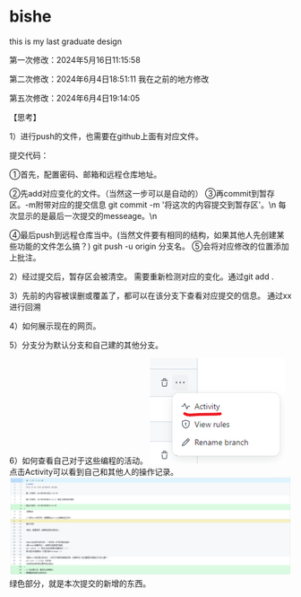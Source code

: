 # bishe
this is my last graduate design

第一次修改：2024年5月16日11:15:58

第二次修改：2024年6月4日18:51:11 我在之前的地方修改

第五次修改：2024年6月4日19:14:05

【思考】

1）进行push的文件，也需要在github上面有对应文件。

提交代码：

①首先，配置密码、邮箱和远程仓库地址。



②先add对应变化的文件。（当然这一步可以是自动的）
③再commit到暂存区。-m附带对应的提交信息
git commit -m '将这次的内容提交到暂存区'。\n
每次显示的是最后一次提交的messeage。\n

④最后push到远程仓库当中。(当然文件要有相同的结构，如果其他人先创建某些功能的文件怎么搞？)
git push -u origin 分支名。
⑤会将对应修改的位置添加上批注。

2）经过提交后，暂存区会被清空。
需要重新检测对应的变化。通过git add .

3）先前的内容被误删或覆盖了，都可以在该分支下查看对应提交的信息。
通过xx进行回溯

4）如何展示现在的网页。

5）分支分为默认分支和自己建的其他分支。

6）如何查看自己对于这些编程的活动。
![image-20240604191959880](README/image-20240604191959880.png)
点击Activity可以看到自己和其他人的操作记录。
![image-20240604192121488](README/image-20240604192121488.png)
绿色部分，就是本次提交的新增的东西。
